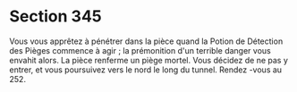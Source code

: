 # Section 345

Vous vous apprêtez à pénétrer dans la pièce quand la Potion de Détection des Pièges
commence à agir  ; la prémonition d'un terrible danger vous envahit alors. La pièce
renferme un piège mortel. Vous décidez de ne pas y entrer, et vous poursuivez vers le
nord le long du tunnel. Rendez -vous au 252.